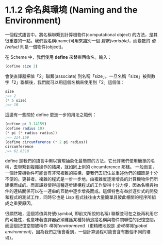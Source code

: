 # 1.1.2 命名與環境 (Naming and the Environment)

一個程式語言中，將名稱聯繫到計算機物件(computational object) 的方法，是其很重要的一點。我們說名稱(name)可用來識別一個 *變數(variable)*，而變數的 *值(value)* 則是一個物件(object)。


在 Scheme 中，我們使用 **define** 來替東西命名。輸入：
``` scheme
(define size 2)
```

會使直譯器把值「2」聯繫(associate) 到名稱「size」。一旦名稱「size」被與數字「2」聯繫後，我們就可以用這個名稱來使用到「2」這個值：
```scheme
size
;=> 2
(* 5 size)
;=> 10
```

這邊有一些關於 define 更進一步的用法之範例：
```scheme
(define pi 3.14159)
(define radius 10)
(* pi (* radius radius))
;=> 314.159
(define circumference (* 2 pi radius))
circumference
;=> 62.8318
```

define 是我們的語言中用以實現抽象化最簡單的方法。它允許我們使用簡單的名稱，去聯繫到複雜操作的結果，就如同上例的 circumference 那樣。
一般而言，一個計算機物件可能會有非常複雜的結構，要我們去記住並重述他們的細節是十分不便的。更甚者，複雜的程式是一步一步地，由複雜度逐漸增長的計算機物件們所建構而成的。而直譯器使得這種逐步建構程式的工作變得十分方便，因為名稱與物件的連結關係可以在一連串的互動中逐步增長而成。這個特色有益於逐步式的開發和程式的測試工作，同時它也是 Lisp 程式往往由大量簡單且彼此相關的程序所組成之重要原因。

很顯然地，這個將值與符號(symbol, 即前文所說的名稱) 聯繫並可在之後再利用它的可能性，也意味著直譯器必須維護某種持續追蹤名稱與物件關聯性的記憶空間。而這個記憶空間被稱作 *環境(environment)*（更精確地說是 *全域環境(global environment)*，因為我們之後會看到，一個計算過程可能會含有數個不同的環境）。